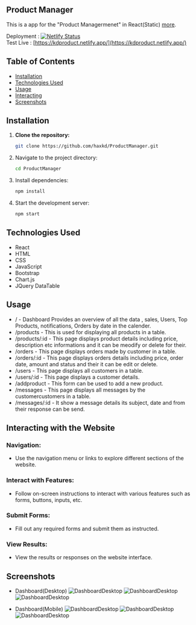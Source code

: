 
## Product Manager
This is a app for the "Product Managermenet" in React(Static) [more](#usage). <br>

Deployment : [![Netlify Status](https://api.netlify.com/api/v1/badges/ef24b062-c047-4642-983e-85223581ccbf/deploy-status)](https://app.netlify.com/sites/kdproduct/deploys) <br>
Test Live : [https://kdproduct.netlify.app/](https://kdproduct.netlify.app/)

## Table of Contents

- [Installation](#installation)
- [Technologies Used](#technologies-used)
- [Usage](#usage)
- [Interacting](#interacting-with-the-website)
- [Screenshots](#screenshots)

## Installation

1. **Clone the repository:**
   ```bash
   git clone https://github.com/haxkd/ProductManager.git

2. Navigate to the project directory:
   ```bash
   cd ProductManager

4. Install dependencies:
   ```bash
   npm install

6. Start the development server:
   ```bash
   npm start

## Technologies Used
- React
- HTML
- CSS
- JavaScript
- Bootstrap
- Chart.js 
- JQuery DataTable

## Usage

- / - Dashboard Provides an overview of all the data , sales, Users, Top Products, notifications, Orders by date in the calender.
- /products -  This is used for displaying all products in a table.
- /products/:id  - This page displays product details including price, description etc informations and it can be meodify or delete for their.
- /orders  - This page displays orders made by customer in a table.
- /orders/:id - This page displays orders details including price, order date, amount and status and their it can be edit or delete.
- /users - This page displays all customers in a table.
- /users/:id - This page displays a customer details.
- /addproduct - This form can be used to add a new product.
- /messages - This page displays all messages by the customercustomers in a table.
- /messages/:id - It show a message details its subject, date and from their response can be send.

## Interacting with the Website
### Navigation:
- Use the navigation menu or links to explore different sections of the website.

### Interact with Features:
- Follow on-screen instructions to interact with various features such as forms, buttons, inputs, etc.

### Submit Forms:
- Fill out any required forms and submit them as instructed.

### View Results:
- View the results or responses on the website interface.


## Screenshots
- Dashboard(Desktop)
![DashboardDesktop](screenshots/DashboardDesktop1.png)
![DashboardDesktop](screenshots/DashboardDesktop2.png)
![DashboardDesktop](screenshots/DashboardDesktop3.png)


- Dashboard(Mobile)
![DashboardDesktop](screenshots/DashboardMobile1.jpg)
![DashboardDesktop](screenshots/DashboardMobile2.jpg)
![DashboardDesktop](screenshots/DashboardMobile3.jpg)
